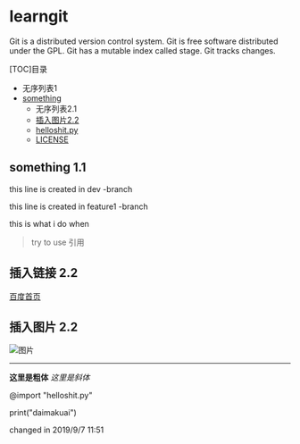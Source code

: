 # learngit

Git is a distributed version control system.
Git is free software distributed under the GPL.
Git has a mutable index called stage.
Git tracks changes.


[TOC]目录

* 无序列表1
* [something](#something-11) 
    * 无序列表2.1
    * [插入图片2.2](#插入图片-22)
    * [helloshit.py](helloshit.py)
    * [LICENSE](LICENSE)

## something 1.1

this line is created in dev -branch 

this line is created in feature1 -branch

this is what i do when

>try to use  引用

## 插入链接 2.2
[百度首页](http://baidu.com)
## 插入图片 2.2
![图片](https://timgsa.baidu.com/timg?image&quality=80&size=b9999_10000&sec=1567837439373&di=4484a42f2367c0c6ee4b96ad900fd2a1&imgtype=0&src=http%3A%2F%2Fwx2.sinaimg.cn%2Flarge%2F77111fbdgy1fxlkd0ykohj20ly0cc196.jpg)

***

**这里是粗体**
*这里是斜体*

@import "helloshit.py"

print("daimakuai")


changed in 2019/9/7 11:51